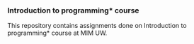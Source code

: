 ### Introduction to programming* course
This repository contains assignments done on Introduction to programming* course at MIM UW.